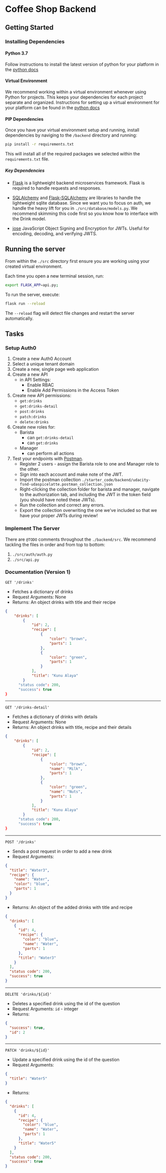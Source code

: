 # Coffee Shop Backend

## Getting Started

### Installing Dependencies

#### Python 3.7

Follow instructions to install the latest version of python for your platform in the [python docs](https://docs.python.org/3/using/unix.html#getting-and-installing-the-latest-version-of-python)

#### Virtual Environment

We recommend working within a virtual environment whenever using Python for projects. This keeps your dependencies for each project separate and organized. Instructions for setting up a virtual environment for your platform can be found in the [python docs](https://packaging.python.org/guides/installing-using-pip-and-virtual-environments/)

#### PIP Dependencies

Once you have your virtual environment setup and running, install dependencies by naviging to the `/backend` directory and running:

```bash
pip install -r requirements.txt
```

This will install all of the required packages we selected within the `requirements.txt` file.

##### Key Dependencies

- [Flask](http://flask.pocoo.org/) is a lightweight backend microservices framework. Flask is required to handle requests and responses.

- [SQLAlchemy](https://www.sqlalchemy.org/) and [Flask-SQLAlchemy](https://flask-sqlalchemy.palletsprojects.com/en/2.x/) are libraries to handle the lightweight sqlite database. Since we want you to focus on auth, we handle the heavy lift for you in `./src/database/models.py`. We recommend skimming this code first so you know how to interface with the Drink model.

- [jose](https://python-jose.readthedocs.io/en/latest/) JavaScript Object Signing and Encryption for JWTs. Useful for encoding, decoding, and verifying JWTS.

## Running the server

From within the `./src` directory first ensure you are working using your created virtual environment.

Each time you open a new terminal session, run:

```bash
export FLASK_APP=api.py;
```

To run the server, execute:

```bash
flask run --reload
```

The `--reload` flag will detect file changes and restart the server automatically.

## Tasks

### Setup Auth0

1. Create a new Auth0 Account
2. Select a unique tenant domain
3. Create a new, single page web application
4. Create a new API
   - in API Settings:
     - Enable RBAC
     - Enable Add Permissions in the Access Token
5. Create new API permissions:
   - `get:drinks`
   - `get:drinks-detail`
   - `post:drinks`
   - `patch:drinks`
   - `delete:drinks`
6. Create new roles for:
   - Barista
     - can `get:drinks-detail`
     - can `get:drinks`
   - Manager
     - can perform all actions
7. Test your endpoints with [Postman](https://getpostman.com).
   - Register 2 users - assign the Barista role to one and Manager role to the other.
   - Sign into each account and make note of the JWT.
   - Import the postman collection `./starter_code/backend/udacity-fsnd-udaspicelatte.postman_collection.json`
   - Right-clicking the collection folder for barista and manager, navigate to the authorization tab, and including the JWT in the token field (you should have noted these JWTs).
   - Run the collection and correct any errors.
   - Export the collection overwriting the one we've included so that we have your proper JWTs during review!

### Implement The Server

There are `@TODO` comments throughout the `./backend/src`. We recommend tackling the files in order and from top to bottom:

1. `./src/auth/auth.py`
2. `./src/api.py`

### Documentation (Version 1)

`GET '/drinks'`

- Fetches a dictionary of drinks
- Request Arguments: None
- Returns: An object drinks with title and their recipe

```json
{
    "drinks": [
        {
            "id": 2,
            "recipe": [
                {
                    "color": "brown",
                    "parts": 1
                },
                {
                    "color": "green",
                    "parts": 1
                }
            ],
            "title": "Kunu Alaya"
        }
      "status code": 200,
      "success": true
}
```

---

`GET '/drinks-detail'`

- Fetches a dictionary of drinks with details
- Request Arguments: None
- Returns: An object drinks with title, recipe and their details

```json
{
    "drinks": [
        {
            "id": 2,
            "recipe": [
                {
                    "color": "brown",
                    "name": "Milk",
                    "parts": 1
                },
                {
                    "color": "green",
                    "name": "Nuts",
                    "parts": 1
                }
            ],
            "title": "Kunu Alaya"
        }
      "status code": 200,
      "success": true
}
```

---

`POST '/drinks'`

- Sends a post request in order to add a new drink
- Request Arguments:

```json
{
  "title": "Water3",
  "recipe": {
    "name": "Water",
    "color": "blue",
    "parts": 1
  }
}
```

- Returns: An object of the added drinks with title and recipe

```json
{
  "drinks": [
    {
      "id": 4,
      "recipe": {
        "color": "blue",
        "name": "Water",
        "parts": 1
      },
      "title": "Water3"
    }
  ],
  "status code": 200,
  "success": true
}
```

---

`DELETE 'drinks/${id}'`

- Deletes a specified drink using the id of the question
- Request Arguments: `id` - integer
- Returns:

```json
{
  "success": true,
  "id": 2
}
```

---

`PATCH 'drinks/${id}'`

- Update a specified drink using the id of the question
- Request Arguments:

```json
{
  "title": "Water5"
}
```

- Returns:

```json
{
  "drinks": [
    {
      "id": 4,
      "recipe": {
        "color": "blue",
        "name": "Water",
        "parts": 1
      },
      "title": "Water5"
    }
  ],
  "status code": 200,
  "success": true
}
```
